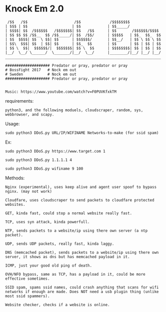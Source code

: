 # Knock Em 2.0

     /$$   /$$                     /$$             /$$$$$$$$              
    | $$$ | $$                    | $$            | $$_____/              
    | $$$$| $$  /$$$$$$   /$$$$$$$| $$   /$$      | $$       /$$$$$$/$$$$ 
    | $$ $$ $$ /$$__  $$ /$$_____/| $$  /$$/      | $$$$$   | $$_  $$_  $$
    | $$  $$$$| $$  \ $$| $$      | $$$$$$/       | $$__/   | $$ \ $$ \ $$
    | $$\  $$$| $$  | $$| $$      | $$_  $$       | $$      | $$ | $$ | $$
    | $$ \  $$|  $$$$$$/|  $$$$$$$| $$ \  $$      | $$$$$$$$| $$ | $$ | $$
    |__/  \__/ \______/  \_______/|__/  \__/      |________/|__/ |__/ |__/
    ______________________________________________________________________

    #################### Predator or pray, predator or pray
    # BossFight 2017   # Nock em out
    # Sweden           # Nock em out
    #################### Predator or pray, predator or pray
    
    
    Music: https://www.youtube.com/watch?v=F0PUVKfxkTM


requirements:


    python3, and the following moduels, cloudscraper, random, sys, webbrowser, and scapy.



Usage:


    sudo python3 DDoS.py URL/IP/WIFINAME Networks-to-make (for ssid spam)



Ex:


    sudo python3 DDoS.py https://www.target.com 1

    sudo python3 DDoS.py 1.1.1.1 4

    sudo python3 DDoS.py wifiname 9 100



Methods:


    Nginx (experimental), uses keep alive and agent user spoof to bypass nginx. (may not work)
 
    Cloudfare, uses cloudscraper to send packets to cloudfare protected websites.
 
    GET, kinda fast, could stop a normal website really fast.
 
    TCP, uses syn attack, kinda powerfull. 
 
    NTP, sends packets to a website/ip using there own server (a ntp packet).
 
    UDP, sends UDP packets, really fast, kinda laggy. 
 
    DNS (memcached packet), sends packets to a website/ip using there own server, it shows as dns but has memcached payload in it. 
 
    ICMP, just your good old ping of death.
 
    OVH/NFO bypass, same as TCP, has a payload in it, could be more effective sometimes. 
 
    SSID spam, spams ssid names, could crash anything that scans for wifi networks if enough are made. Does NOT need a usb plugin thing (unlike most ssid spammers).
 
    Website checker, checks if a website is online.
